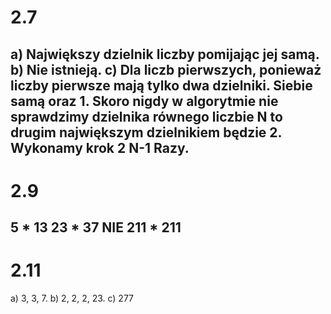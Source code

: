 # 2.7
a)	Największy dzielnik liczby pomijając jej samą.
b)	Nie istnieją.
c)	Dla liczb pierwszych, ponieważ liczby pierwsze mają tylko dwa dzielniki. Siebie samą oraz 1. Skoro nigdy w algorytmie nie sprawdzimy dzielnika równego liczbie N to drugim największym dzielnikiem będzie 2.
Wykonamy krok 2 N-1 Razy.
---

# 2.9

5 * 13
23 * 37
NIE
211 * 211
---

# 2.11

a) 3, 3, 7.
b) 2, 2, 2, 23.
c) 277
